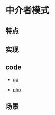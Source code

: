 # 中介者模式

## 特点

## 实现

## code

- [go](../script/go/dp/mediator.go)

- [php](src/php_design_patterns/mediator/mediator.php)

## 场景